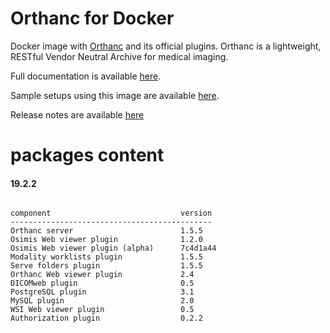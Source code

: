 # Orthanc for Docker
Docker image with [Orthanc](http://www.orthanc-server.com/) and its official plugins. Orthanc is a lightweight, RESTful Vendor Neutral Archive for medical imaging.

Full documentation is available [here](https://osimis.atlassian.net/wiki/spaces/OKB/pages/26738689/How+to+use+osimis+orthanc+Docker+images).

Sample setups using this image are available [here](https://bitbucket.org/osimis/orthanc-setup-samples/).

Release notes are available [here](https://bitbucket.org/osimis/orthanc-builder/src/master/release-notes-docker-images.txt)


# packages content

#### 19.2.2
```

component                             version
---------------------------------------------
Orthanc server                        1.5.5
Osimis Web viewer plugin              1.2.0
Osimis Web viewer plugin (alpha)      7c4d1a44
Modality worklists plugin             1.5.5
Serve folders plugin                  1.5.5
Orthanc Web viewer plugin             2.4
DICOMweb plugin                       0.5
PostgreSQL plugin                     3.1
MySQL plugin                          2.0
WSI Web viewer plugin                 0.5
Authorization plugin                  0.2.2
```
